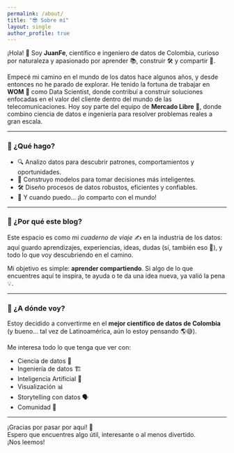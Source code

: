```yaml
---
permalink: /about/
title: "😎 Sobre mí"
layout: single
author_profile: true
---
```



¡Hola! 👋 Soy **JuanFe**, científico e ingeniero de datos de Colombia, curioso por naturaleza y apasionado por aprender 📚, construir 🛠️ y compartir 🔄.

Empecé mi camino en el mundo de los datos hace algunos años, y desde entonces no he parado de explorar. He tenido la fortuna de trabajar en **WOM** 📱 como Data Scientist, donde contribuí a construir soluciones enfocadas en el valor del cliente dentro del mundo de las telecomunicaciones. Hoy soy parte del equipo de **Mercado Libre** 🛒, donde combino ciencia de datos e ingeniería para resolver problemas reales a gran escala.

---

### 🚀 ¿Qué hago?

- 🔍 Analizo datos para descubrir patrones, comportamientos y oportunidades.
- 🧪 Construyo modelos para tomar decisiones más inteligentes.
- 🛠️ Diseño procesos de datos robustos, eficientes y confiables.
- 💬 Y cuando puedo… ¡lo comparto con el mundo!

---

### 🧠 ¿Por qué este blog?

Este espacio es como mi *cuaderno de viaje* ✍️ en la industria de los datos: aquí guardo aprendizajes, experiencias, ideas, dudas (sí, también eso 🤔), y todo lo que voy descubriendo en el camino.

Mi objetivo es simple: **aprender compartiendo**. Si algo de lo que encuentres aquí te inspira, te ayuda o te da una idea nueva, ya valió la pena 💡.

---

### 🎯 ¿A dónde voy?

Estoy decidido a convertirme en el **mejor científico de datos de Colombia** (y bueno... tal vez de Latinoamérica, aún lo estoy pensando 🌎😅).

Me interesa todo lo que tenga que ver con:
- Ciencia de datos 🧪
- Ingeniería de datos 🏗️
- Inteligencia Artificial 🤖
- Visualización 📊
- Storytelling con datos 🗣️
- Comunidad 💬

---


¡Gracias por pasar por aquí! 🙌  
Espero que encuentres algo útil, interesante o al menos divertido.  
¡Nos leemos!
